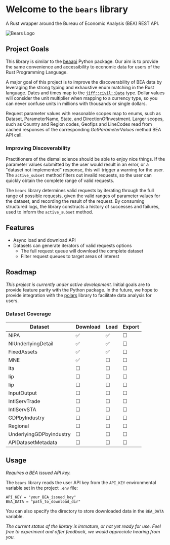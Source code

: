 # Welcome to the `bears` library

A Rust wrapper around the Bureau of Economic Analysis (BEA) REST API.

![Bears Logo](./data/bears.jpg)

## Project Goals

This library is similar to the [beaapi](https://github.com/us-bea/beaapi) Python package. Our aim is to provide the same convenience and accessibility to economic data for users of the Rust Programming Language.

A major goal of this project is to improve the discoverability of BEA data by leveraging the strong typing and exhaustive enum matching in the Rust language. Dates and times map to the [`jiff::civil::Date`](https://docs.rs/jiff/latest/jiff/civil/struct.Date.html) type. Dollar values will consider the unit multiplier when mapping to a currency type, so you can never confuse units in millions with thousands or single dollars.

Request parameter values with reasonable scopes map to enums, such as Dataset, ParameterName, State, and DirectionOfInvestment. Larger scopes, such as Country and Region codes, Geofips and LineCodes read from cached responses of the corresponding _GetParameterValues_ method BEA API call.

### Improving Discoverability

Practitioners of the dismal science should be able to enjoy nice things. If the parameter values submitted by the user would result in an error, or a "dataset not implemented" response, this will trigger a warning for the user. The `active_subset` method filters out invalid requests, so the user can quickly obtain the complete range of valid requests.

The `bears` library determines valid requests by iterating through the full range of possible requests, given the valid ranges of parameter values for the dataset, and recording the result of the request. By consuming structured logs, the library constructs a history of successes and failures, used to inform the `active_subset` method.

## Features

- Async load and download API
- Datasets can generate iterators of valid requests options
  - The full request queue will download the complete dataset
  - Filter request queues to target areas of interest

## Roadmap

_This project is currently under active development._ Initial goals are to provide feature parity with the Python package. In the future, we hope to provide integration with the [polars](https://pola.rs/) library to facilitate data analysis for users.

### Dataset Coverage

| Dataset                 | Download | Load | Export |
| ----------------------- | -------- | ---- | ------ |
| NIPA                    | ✅       | ✅   | ☐      |
| NIUnderlyingDetail      | ✅       | ✅   | ☐      |
| FixedAssets             | ✅       | ✅   | ☐      |
| MNE                     | ✅       | ☐    | ☐      |
| Ita                     | ☐        | ☐    | ☐      |
| Iip                     | ☐        | ☐    | ☐      |
| Iip                     | ☐        | ☐    | ☐      |
| InputOutput             | ☐        | ☐    | ☐      |
| IntlServTrade           | ☐        | ☐    | ☐      |
| IntlServSTA             | ☐        | ☐    | ☐      |
| GDPbyIndustry           | ☐        | ☐    | ☐      |
| Regional                | ☐        | ☐    | ☐      |
| UnderlyingGDPbyIndustry | ☐        | ☐    | ☐      |
| APIDatasetMetadata      | ☐        | ☐    | ☐      |

## Usage

_Requires a BEA issued API key._

The `bears` library reads the user API key from the `API_KEY` environmental variable set in the project `.env` file:

```
API_KEY = "your_BEA_issued_key"
BEA_DATA = "path_to_download_dir"
```

You can also specify the directory to store downloaded data in the `BEA_DATA` variable.

_The current status of the library is immature, or not yet ready for use. Feel free to experiment and offer feedback, we would appreciate hearing from you._
